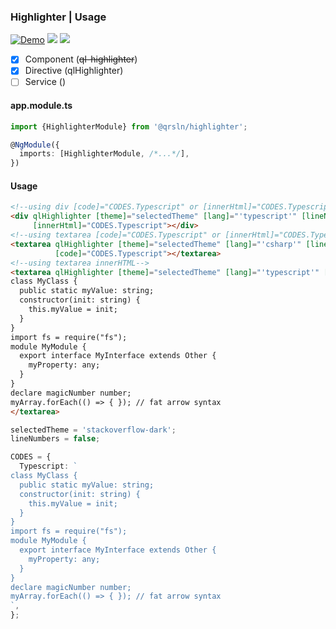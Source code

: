 ### Highlighter | Usage

[![Demo](https://img.shields.io/badge/Demo-blue?style=for-the-badge)](https://krsln.github.io/Showcase/Libraries/Highlighter)
[![](https://img.shields.io/badge/Main-projects-white?style=for-the-badge)](../projects.md)
[![](https://img.shields.io/badge/readme-white?style=for-the-badge)](readme.md)

- [x] Component (~~ql-highlighter~~)
- [x] Directive (qlHighlighter)
- [ ] Service ()

#### app.module.ts

```typescript
import {HighlighterModule} from '@qrsln/highlighter';

@NgModule({
  imports: [HighlighterModule, /*...*/],
})
```

#### Usage

```html
<!--using div [code]="CODES.Typescript" or [innerHtml]="CODES.Typescript"-->
<div qlHighlighter [theme]="selectedTheme" [lang]="'typescript'" [lineNumbers]="lineNumbers"
     [innerHtml]="CODES.Typescript"></div>
<!--using textarea [code]="CODES.Typescript" or [innerHtml]="CODES.Typescript"-->
<textarea qlHighlighter [theme]="selectedTheme" [lang]="'csharp'" [lineNumbers]="lineNumbers"
          [code]="CODES.Typescript"></textarea>
<!--using textarea innerHTML-->
<textarea qlHighlighter [theme]="selectedTheme" [lang]="'typescript'" [lineNumbers]="lineNumbers">
class MyClass {
  public static myValue: string;
  constructor(init: string) {
    this.myValue = init;
  }
}
import fs = require("fs");
module MyModule {
  export interface MyInterface extends Other {
    myProperty: any;
  }
}
declare magicNumber number;
myArray.forEach(() => { }); // fat arrow syntax
</textarea>
```

```typescript
selectedTheme = 'stackoverflow-dark';
lineNumbers = false;

CODES = {
  Typescript: `
class MyClass {
  public static myValue: string;
  constructor(init: string) {
    this.myValue = init;
  }
}
import fs = require("fs");
module MyModule {
  export interface MyInterface extends Other {
    myProperty: any;
  }
}
declare magicNumber number;
myArray.forEach(() => { }); // fat arrow syntax
`,
};
```   
